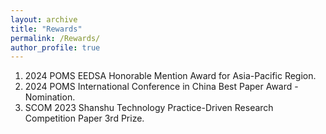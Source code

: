 ```yaml
---
layout: archive
title: "Rewards"
permalink: /Rewards/
author_profile: true
---
```


1. 2024 POMS EEDSA Honorable Mention Award for Asia-Pacific Region.
2. 2024 POMS International Conference in China Best Paper Award - Nomination.
3. SCOM 2023 Shanshu Technology Practice-Driven Research Competition Paper 3rd Prize.
